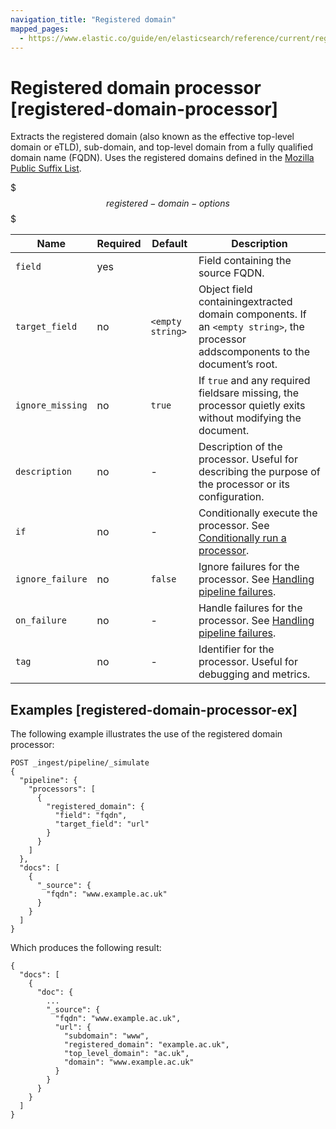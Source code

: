 ```yaml
---
navigation_title: "Registered domain"
mapped_pages:
  - https://www.elastic.co/guide/en/elasticsearch/reference/current/registered-domain-processor.html
---
```


# Registered domain processor [registered-domain-processor]


Extracts the registered domain (also known as the effective top-level domain or eTLD), sub-domain, and top-level domain from a fully qualified domain name (FQDN). Uses the registered domains defined in the [Mozilla Public Suffix List](https://publicsuffix.org/).

$$$registered-domain-options$$$

| Name | Required | Default | Description |
| --- | --- | --- | --- |
| `field` | yes |  | Field containing the source FQDN. |
| `target_field` | no | `<empty string>` | Object field containingextracted domain components. If an `<empty string>`, the processor addscomponents to the document’s root. |
| `ignore_missing` | no | `true` | If `true` and any required fieldsare missing, the processor quietly exits without modifying the document. |
| `description` | no | - | Description of the processor. Useful for describing the purpose of the processor or its configuration. |
| `if` | no | - | Conditionally execute the processor. See [Conditionally run a processor](docs-content://manage-data/ingest/transform-enrich/ingest-pipelines.md#conditionally-run-processor). |
| `ignore_failure` | no | `false` | Ignore failures for the processor. See [Handling pipeline failures](docs-content://manage-data/ingest/transform-enrich/ingest-pipelines.md#handling-pipeline-failures). |
| `on_failure` | no | - | Handle failures for the processor. See [Handling pipeline failures](docs-content://manage-data/ingest/transform-enrich/ingest-pipelines.md#handling-pipeline-failures). |
| `tag` | no | - | Identifier for the processor. Useful for debugging and metrics. |


## Examples [registered-domain-processor-ex]

The following example illustrates the use of the registered domain processor:

```console
POST _ingest/pipeline/_simulate
{
  "pipeline": {
    "processors": [
      {
        "registered_domain": {
          "field": "fqdn",
          "target_field": "url"
        }
      }
    ]
  },
  "docs": [
    {
      "_source": {
        "fqdn": "www.example.ac.uk"
      }
    }
  ]
}
```

Which produces the following result:

```console-result
{
  "docs": [
    {
      "doc": {
        ...
        "_source": {
          "fqdn": "www.example.ac.uk",
          "url": {
            "subdomain": "www",
            "registered_domain": "example.ac.uk",
            "top_level_domain": "ac.uk",
            "domain": "www.example.ac.uk"
          }
        }
      }
    }
  ]
}
```

